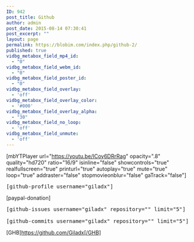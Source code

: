 ```yaml
---
ID: 942
post_title: Github
author: admin
post_date: 2015-08-14 07:30:41
post_excerpt: ""
layout: page
permalink: https://blobim.com/index.php/github-2/
published: true
vidbg_metabox_field_mp4_id:
  - "0"
vidbg_metabox_field_webm_id:
  - "0"
vidbg_metabox_field_poster_id:
  - "0"
vidbg_metabox_field_overlay:
  - 'off'
vidbg_metabox_field_overlay_color:
  - '#000'
vidbg_metabox_field_overlay_alpha:
  - "30"
vidbg_metabox_field_no_loop:
  - 'off'
vidbg_metabox_field_unmute:
  - 'off'
---
```

[mbYTPlayer url="https://youtu.be/ICoy6DRrRag" opacity=".8" quality="hd720" ratio="16/9" isinline="false" showcontrols="true" realfullscreen="true" printurl="true" autoplay="true" mute="true" loop="true" addraster="false" stopmovieonblur="false" gaTrack="false"]

<pre>[github-profile username="giladx"]</pre>

[paypal-donation]

<pre>[github-issues username="giladx" repository="" limit="5"]

[github-commits username="giladx" repository="" limit="5"]</pre>

[GHB]https://github.com/Giladx[/GHB]